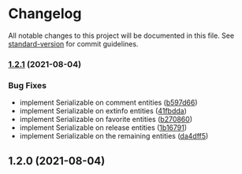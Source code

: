 # Changelog

All notable changes to this project will be documented in this file. See [standard-version](https://github.com/conventional-changelog/standard-version) for commit guidelines.

### [1.2.1](https://github.com/Panzer1119/xREL4J/compare/v1.2.0...v1.2.1) (2021-08-04)


### Bug Fixes

* implement Serializable on comment entities ([b597d66](https://github.com/Panzer1119/xREL4J/commit/b597d665fba520e128b58ac2c33473501b3785ad))
* implement Serializable on extinfo entities ([41fbdda](https://github.com/Panzer1119/xREL4J/commit/41fbdda9a349d450dd8717c59af9f468f07b236c))
* implement Serializable on favorite entities ([b270860](https://github.com/Panzer1119/xREL4J/commit/b2708609d29baea2ed758b89f887d036d33991cf))
* implement Serializable on release entities ([1b16791](https://github.com/Panzer1119/xREL4J/commit/1b1679198f939662c158e6a3eb2d9bc594ea8086))
* implement Serializable on the remaining entities ([da4dff5](https://github.com/Panzer1119/xREL4J/commit/da4dff5b3b14afcdfdb4352f08894f194f1960a2))

## 1.2.0 (2021-08-04)
